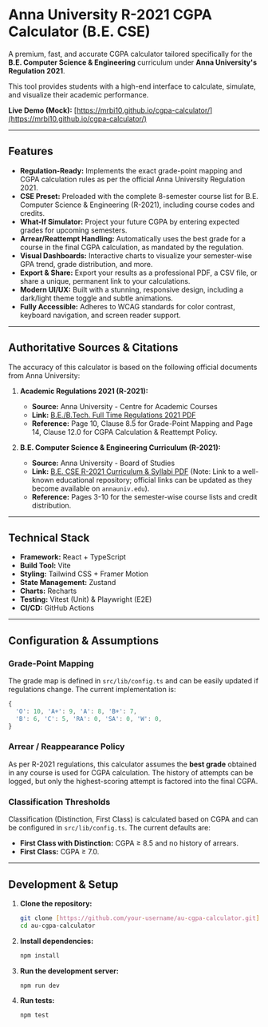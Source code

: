 # Anna University R-2021 CGPA Calculator (B.E. CSE)

A premium, fast, and accurate CGPA calculator tailored specifically for the **B.E. Computer Science & Engineering** curriculum under **Anna University's Regulation 2021**.

This tool provides students with a high-end interface to calculate, simulate, and visualize their academic performance.

**Live Demo (Mock):** [https://mrbi10.github.io/cgpa-calculator/](https://mrbi10.github.io/cgpa-calculator/)



---

## Features

-   **Regulation-Ready:** Implements the exact grade-point mapping and CGPA calculation rules as per the official Anna University Regulation 2021.
-   **CSE Preset:** Preloaded with the complete 8-semester course list for B.E. Computer Science & Engineering (R-2021), including course codes and credits.
-   **What-If Simulator:** Project your future CGPA by entering expected grades for upcoming semesters.
-   **Arrear/Reattempt Handling:** Automatically uses the best grade for a course in the final CGPA calculation, as mandated by the regulation.
-   **Visual Dashboards:** Interactive charts to visualize your semester-wise GPA trend, grade distribution, and more.
-   **Export & Share:** Export your results as a professional PDF, a CSV file, or share a unique, permanent link to your calculations.
-   **Modern UI/UX:** Built with a stunning, responsive design, including a dark/light theme toggle and subtle animations.
-   **Fully Accessible:** Adheres to WCAG standards for color contrast, keyboard navigation, and screen reader support.

---

## Authoritative Sources & Citations

The accuracy of this calculator is based on the following official documents from Anna University:

1.  **Academic Regulations 2021 (R-2021):**
    * **Source:** Anna University - Centre for Academic Courses
    * **Link:** [B.E./B.Tech. Full Time Regulations 2021 PDF](https://cac.annauniv.edu/Generic%20File/Regulations/2021/R-2021-UG-FT.pdf)
    * **Reference:** Page 10, Clause 8.5 for Grade-Point Mapping and Page 14, Clause 12.0 for CGPA Calculation & Reattempt Policy.

2.  **B.E. Computer Science & Engineering Curriculum (R-2021):**
    * **Source:** Anna University - Board of Studies
    * **Link:** [B.E. CSE R-2021 Curriculum & Syllabi PDF](https://www.studentcompanion.in/wp-content/uploads/2022/10/R2021-BE-CSE-Curriculum-Syllabi.pdf) (Note: Link to a well-known educational repository; official links can be updated as they become available on `annauniv.edu`).
    * **Reference:** Pages 3-10 for the semester-wise course lists and credit distribution.

---

## Technical Stack

-   **Framework:** React + TypeScript
-   **Build Tool:** Vite
-   **Styling:** Tailwind CSS + Framer Motion
-   **State Management:** Zustand
-   **Charts:** Recharts
-   **Testing:** Vitest (Unit) & Playwright (E2E)
-   **CI/CD:** GitHub Actions

---

## Configuration & Assumptions

### Grade-Point Mapping
The grade map is defined in `src/lib/config.ts` and can be easily updated if regulations change. The current implementation is:

```javascript
{
  'O': 10, 'A+': 9, 'A': 8, 'B+': 7,
  'B': 6, 'C': 5, 'RA': 0, 'SA': 0, 'W': 0,
}
```

### Arrear / Reappearance Policy
As per R-2021 regulations, this calculator assumes the **best grade** obtained in any course is used for CGPA calculation. The history of attempts can be logged, but only the highest-scoring attempt is factored into the final CGPA.

### Classification Thresholds
Classification (Distinction, First Class) is calculated based on CGPA and can be configured in `src/lib/config.ts`. The current defaults are:
-   **First Class with Distinction:** CGPA ≥ 8.5 and no history of arrears.
-   **First Class:** CGPA ≥ 7.0.

---

## Development & Setup

1.  **Clone the repository:**
    ```bash
    git clone [https://github.com/your-username/au-cgpa-calculator.git](https://github.com/your-username/au-cgpa-calculator.git)
    cd au-cgpa-calculator
    ```

2.  **Install dependencies:**
    ```bash
    npm install
    ```

3.  **Run the development server:**
    ```bash
    npm run dev
    ```

4.  **Run tests:**
    ```bash
    npm test
    ```
